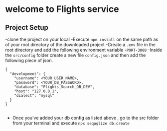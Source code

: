 # welcome to Flights service

## Project Setup
-clone the project on your local
-Execute `npm install` on the same path as of your root directory of the downloaded project
-Create a `.env` file in the root directory and add the following environment variable
  -`PORT-3000`
-Inside the `src/config` folder create a new file `config.json` and then add the following piece of json.

```
{
  "development": {
    "username": <YOUR_USER_NAME>,
    "password": <YOUR_DB_PASSWORD>,
    "database": "Flights_Search_DB_DEV",
    "host": "127.0.0.1",
    "dialect": "mysql"
  }
}


```
- Once you've added your db config as listed above , go to the src folder from your terminal and execute `npx sequqlize db:create`